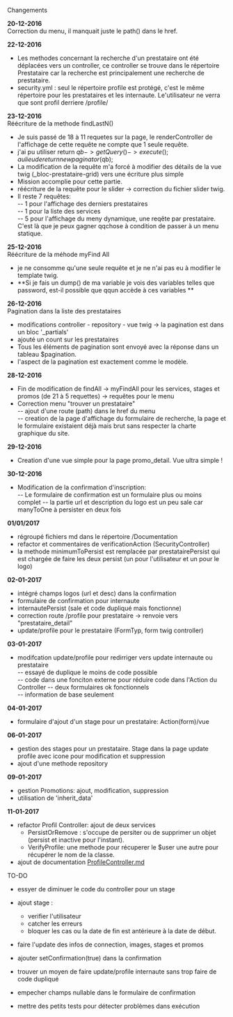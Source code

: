Changements

**20-12-2016**  
Correction du menu, il manquait juste le path() dans le href.

**22-12-2016**  
- Les methodes concernant la recherche d'un prestataire ont été déplacées vers un controller, ce controller se trouve dans le 
répertoire Prestataire car la recherche est principalement une recherche de prestataire.  
- security.yml : seul le répertoire profile est protégé, c'est le même répertoire pour les prestataires et les internaute.
Le'utilisateur ne verra que sont profil derriere /profile/  

**23-12-2016**  
Réécriture de la methode findLastN()  
- Je suis passé de 18 à 11 requetes sur la page, le renderController de l'affichage de cette requête ne compte 
que 1 seule requête.  
- j'ai pu utiliser  return $qb->getQuery()->execute(); au lieu de return new paginator($qb);  
- La modification de la requête m'a forcé à modifier des détails de la vue twig (_bloc-prestataire-grid) vers une écriture plus simple  
- Mission accomplie pour cette partie.  
- réécriture de la requête pour le slider -> correction du fichier slider twig.  
- Il reste 7 requêtes:  
-- 1 pour l'affichage des derniers prestataires  
-- 1 pour la liste des services  
-- 5 pour l'affichage du meny dynamique, une reqête par prestataire.  C'est là que je peux gagner qqchose à condition de passer à un menu statique.  

**25-12-2016**  
Réécriture de la méhode myFind All
- je ne consomme qu'une seule requête et je ne n'ai pas eu à modifier le template twig.
- **Si je fais un dump() de ma variable je vois des variables telles que password, est-il possible que qqun accède à ces variables
**   

**26-12-2016**  
Pagination dans la liste des prestataires
- modifications controller - repository - vue twig -> la pagination est dans un bloc '_partials'  
- ajouté un count sur les prestataires  
-  Tous les éléments de pagination sont envoyé avec la réponse dans un tableau $pagination.  
- l'aspect de la pagination est exactement comme le modèle.  
  
**28-12-2016**  
- Fin de modification de findAll -> myFindAll pour les services, stages et promos (de 21 à 5 requettes) -> requêtes pour le menu  
- Correction menu "trouver un prestataire"  
--  ajout d'une route (path) dans le href du menu  
-- creation de la page d'affichage du formulaire de recherche, la page et le formulaire existaient déjà mais brut sans respecter
la charte graphique du site.  

**29-12-2016**  
- Creation d'une vue simple pour la page promo_detail.  Vue ultra simple !  

**30-12-2016**  
- Modification de la confirmation d'inscription:  
-- Le formulaire de confirmation est un formulaire plus ou moins complet 
-- la partie url et description du logo est un peu sale car manyToOne à persister en deux fois


**01/01/2017**  
- régroupé fichiers md dans le répertoire /Documentation
- refactor et commentaires de verificationAction (SecurityController)  
- la methode minimumToPersist est remplacée par prestatairePersist qui est chargée de faire les deux persist 
(un pour l'utilisateur et un pour le logo)
  
**02-01-2017**  
- intégré champs logos (url et desc) dans la confirmation
- formulaire de confirmation pour internaute
- internautePersist (sale et code dupliqué mais fonctionne) 
- correction route /profile pour prestataire -> renvoie vers "prestataire_detail"
- update/profile pour le prestataire (FormTyp, form twig controller)

**03-01-2017**  
- modifcation update/profile pour redirriger vers update internaute ou prestataire  
-- essayé de duplique le moins de code possible  
-- code dans une fonciton externe pour réduire code dans l'Action du Controller 
--  deux formulaires ok fonctionnels  
-- information de base seulement  

**04-01-2017**  
- formulaire d'ajout d'un stage pour un prestataire: Action(form)/vue  

**06-01-2017**  
- gestion des stages pour un prestataire.  Stage dans la page update profile avec icone pour modification et suppression  
- ajout d'une methode repository

**09-01-2017**  
- gestion Promotions: ajout, modification, suppression
- utilisation de 'inherit_data'

**11-01-2017**
- refactor Profil Controller: ajout de deux services 
  * PersistOrRemove : s'occupe de persiter ou de supprimer un objet (persist et inactive pour l'instant).
  * VerifyProfile: une methode pour récuperer le $user une autre pour récupérer le nom de la classe.
- ajout de documentation [ProfileController.md](/Documentation/ProfileController.md)


TO-DO


* essyer de diminuer le code du controller pour un stage
* ajout stage :  
  - verifier l'utilisateur
  -  catcher les erreurs  
  - bloquer les cas ou la date de fin est antérieure à la date de début.
  
* faire l'update des infos de connection, images, stages et promos  
* ajouter setConfirmation(true) dans la confirmation
* trouver un moyen de faire update/profile internaute sans trop faire de code dupliqué
* empecher champs nullable dans le formulaire de confirmation
* mettre des petits tests pour détecter problèmes dans exécution

